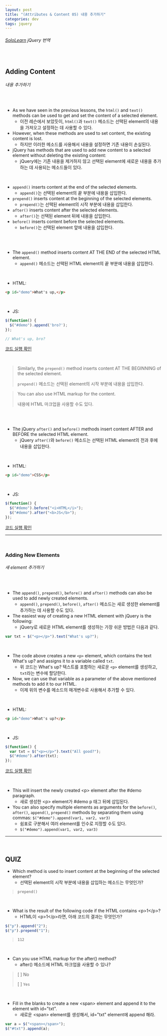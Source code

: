 ```yaml
---
layout: post
title: "(Attributes & Content 05) 내용 추가하기"
categories: dev
tags: jquery
---
```


###### [SoloLearn](https://www.sololearn.com/) jQuery 번역

<br>

## Adding Content

###### 내용 추가하기

<br>

- As we have seen in the previous lessons, the `html()` and `text()` methods can be used to get and set the content of a selected element.
  - 이전 레슨에서 보았듯이, `html()`과 `text()` 메소드는 선택된 element의 내용을 가져오고 설정하는 데 사용할 수 있다.
- However, when these methods are used to set content, the existing content is lost.
  - 하지만 이러한 메소드를 사용해서 내용을 설정하면 기존 내용이 손실된다.
- jQuery has methods that are used to add new content to a selected element without deleting the existing content:
  - jQuery에는 기존 내용을 제거하지 않고 선택된 element에 새로운 내용을 추가하는 데 사용되는 메소드들이 있다.

<br>

- `append()` inserts content at the end of the selected elements.
  - `append()`는 선택된 element의 끝 부분에 내용을 삽입한다.
- `prepend()` inserts content at the beginning of the selected elements.
  - `prepend()`는 선택된 element의 시작 부분에 내용을 삽입한다.
- `after()` inserts content after the selected elements.
  - `after()`는 선택된 element 뒤에 내용을 삽입한다.
- `before()` inserts content before the selected elements.
  - `before()`는 선택된 element 앞에 내용을 삽입한다.

<br>

<br>

- The `append()` method inserts content AT THE END of the selected HTML element.
  - `append()` 메소드는 선택된 HTML element의 끝 부분에 내용을 삽입한다.

<br>

- HTML:

```html
<p id="demo">What's up,</p>
```

<br>

- JS:

```js
$(function() {
  $("#demo").append('bro?');
});

// What's up, bro?
```

[코드 실행 확인](https://code.sololearn.com/1112/#js)

<br>

> Similarly, the `prepend()` method inserts content AT THE BEGINNING of the selected element.
>
> `prepend()` 메소드는 선택된 element의 시작 부분에 내용을 삽입한다.

> You can also use HTML markup for the content.
>
> 내용에 HTML 마크업을 사용할 수도 있다.

<br>

<br>

- The jQuery `after()` and `before()` methods insert content AFTER and BEFORE the selected HTML element.
  - jQuery `after()`와 `before()` 메소드는 선택된 HTML element의 전과 후에 내용을 삽입한다.

<br>

- HTML:

```html
<p id="demo">CSS</p>
```

<br>

- JS:

```js
$(function() {
  $("#demo").before("<i>HTML</i>");
  $("#demo").after("<b>JS</b>");
});
```

[코드 실행 확인](https://code.sololearn.com/1113/#js)

------

<br>

### Adding New Elements

###### 새 element 추가하기

<br>

- The `append()`, `prepend()`, `before()` and `after()` methods can also be used to add newly created elements.
  - `append()`, `prepend()`, `before()`, `after()` 메소드는 새로 생성한 element를 추가하는 데 사용할 수도 있다.
- The easiest way of creating a new HTML element with jQuery is the following:
  - jQuery로 새로운 HTML element를 생성하는 가장 쉬운 방법은 다음과 같다.

```js
var txt = $("<p></p>").text("What's up?");
```

<br>

- The code above creates a new `<p>` element, which contains the text What's up? and assigns it to a variable called `txt`.
  - 위 코드는 What's up? 텍스트를 포함하는 새로운 `<p>` element를 생성하고, `txt`라는 변수에 할당한다.
- Now, we can use that variable as a parameter of the above mentioned methods to add it to our HTML.
  - 이제 위의 변수를 메소드의 매개변수로 사용해서 추가할 수 있다.

<br>

- HTML:

```html
<p id="demo">What's up?</p>
```

<br>

- JS:

```js
$(function() {
  var txt = $("<p></p>").text("All good?");
  $("#demo").after(txt);
});
```

[코드 실행 확인](https://code.sololearn.com/1114/#js)

<br>

- This will insert the newly created \<p> element after the \#demo paragraph.
  - 새로 생성한 \<p> element가 \#demo p 태그 뒤에 삽입된다.
- You can also specify multiple elements as arguments for the `before()`, `after()`, `append()`, `prepend()` methods by separating them using commas: `$("#demo").append(var1, var2, var3)`
  - 쉼표로 구분해서 여러 element를 인수로 지정할 수도 있다.
  - `$("#demo").append(var1, var2, var3)`

------

<br>

## QUIZ

- Which method is used to insert content at the beginning of the selected element?
  - 선택된 element의 시작 부분에 내용을 삽입하는 메소드는 무엇인가?

> `prepend()`

<br>

- What is the result of the following code if the HTML contains \<p>1\</p>?
  - HTML이 \<p>1\</p>라면, 아래 코드의 결과는 무엇인가?

```js
$("p").append("2");
$("p").prepend("1");
```

> `112`

<br>

- Can you use HTML markup for the after() method?
  - after() 메소드에 HTML 마크업을 사용할 수 있나?

> [ ] No
>
> [ ] `Yes`

<br>

- Fill in the blanks to create a new \<span> element and append it to the element with id="txt".
  - 새로운 \<span> element를 생성해서, id="txt" element에 append 해라.

```js
var a = $("<span></span>");
$("#txt").append(a);
```

<br>